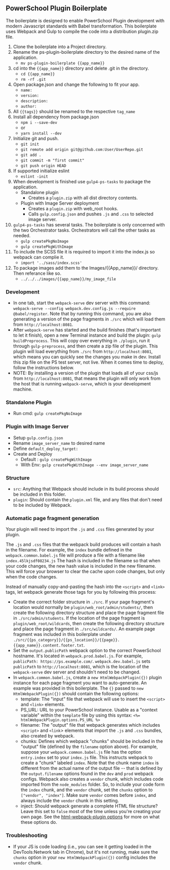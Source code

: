 
## PowerSchool Plugin Boilerplate

The boilerplate is designed to enable PowerSchool Plugin development with modern Javascript standards with Babel transformation. This boilerplate uses Webpack and Gulp to compile the code into a distribution plugin.zip file. 

1. Clone the boilerplate into a Project directory.
2. Rename the ps-plugin-boilerplate directory to the desired name of the application. 
	- `mv ps-plugin-boilerplate {{app_name}}`
3. cd into the `{{app_name}}` directory and delete .git in the directory. 
	- `cd {{app_name}}`
	- `rm -rf .git`
4. Open package.json and change the following to fit your app.
	- `name:`
	- `version:`
	- `description:`
	- `author:`
5. All `{{tags}}` should be renamed to the respective `tag_name`
6. Install all dependency from package.json
	- `npm i --save-dev`
	- or
	- `yarn install --dev`
7. Initialize git and push. 
	- `git init`
	- `git remote add origin git@github.com:User/UserRepo.git`
	- `git add .`
	- `git commit -m "first commit"`
	- `git push origin HEAD`
8. If supported initialize eslint
	- `eslint -init`
9. When development is finished use `gulp4-ps-tasks` to package the application.  
	- Standalone plugin 
		- Creates a `plugin.zip` with all dist directory contents.
	- Plugin with Image Server deployment
		- Creates a `plugin.zip` with web_root hooks.
		- Calls `gulp.config.json` and pushes `.js` and `.css` to selected image server.
10. `gulp4-ps-tasks` has several tasks. The boilerplate is only concerned with the two Orchestrator tasks. Orchestrators will call the other tasks as needed.
	- `gulp createPkgNoImage`
	- `gulp createPkgWithImage`
11. To include the SCSS file it is required to import it into the index.js so webpack can complie it.
	- `import '../sass/index.scss'`
12. To package images add them to the Images/{{App_name}}/ directory. Then referance like so.
	- `../../../images/{{app_name}}/my_image_file`

### Development
- In one tab, start the `webpack-serve` dev server with this command: `webpack-serve --config webpack.dev.config.js --require @babel/register`. Note that by running this command, you are also generating a version of the page fragments in `./src` which will load them from `http://localhost:8081`.
- After `webpack-serve` has started and the build finishes (that's important to let it finish), open a new Terminal instance and build the plugin: `gulp buildPreprocess`. This will copy over everything in `./plugin`, run it through `gulp-preprocess`, and then create a zip file of the plugin. This plugin will load everything from `./src` from `http://localhost:8081`, which means you can quickly see the changes you make in dev. Install this zip file on the PS test server, not live. When it comes time to deploy, follow the instructions below.
- NOTE: By installing a version of the plugin that loads all of your css/js from `http://localhost:8081`, that means the plugin will only work from the host that is running `webpack-serve`, which is your development machine. 

### Standalone Plugin

- Run cmd: `gulp createPkgNoImage`

### Plugin with Image Server

- Setup `gulp.config.json`
- Rename `image_server_name` to desired name
- Define `default_deploy_target:`
- Create and Deploy
	- Default : `gulp createPkgWithImage`
	- With Env: `gulp createPkgWithImage --env image_server_name`

### Structure
- `src`: Anything that Webpack should include in its build process should be included in this folder. 
- `plugin`: Should contain the `plugin.xml` file, and any files that don't need to be included by Webpack.

### Automatic page fragment generation

Your plugin will need to import the `.js` and `.css` files generated by your plugin. 

The `.js` and `.css` files that the webpack build produces will contain a hash in the filename. For example, the `index` bundle defined in the `webpack.common.babel.js` file will produce a file with a filename like `index.45lkjsdf08234.js` The hash is included in the filename so that when your code changes, the new hash value is included in the new filename. This will force your browser to clear the cache upon code changes, but only when the code changes.

Instead of manually copy-and-pasting the hash into the `<script>` and `<link>` tags, let webpack generate those tags for you by following this process:

- Create the correct folder structure in `./src`. If your page fragment's location would normally be `plugin/web_root/admin/students/`, then create the following directory structure and place the page fragment file in `./src/admin/students`. If the location of the page fragment is `plugin/web_root/wildcards`, then create the following directory structure and place the page fragment in `./src/wildcards/`. An example page fragment was included in this boilerplate under `./src/{{ps_category}}/{{ps_location}}/{{page}}.{{app_name}}.content.footer.txt`.
- Set the `output.publicPath` webpack option to the correct PowerSchool hostname. It's located in `webpack.prod.babel.js`. For example, `publicPath: https://ps.example.com/`. `webpack.dev.babel.js` sets `publicPath` to `http://localhost:8081`, which is the location of the `webpack-serve` dev server and shouldn't need to be changed. 
- In `webpack.common.babel.js`, create a `new HtmlWebpackPlugin({})` plugin instance for each page fragment you want to auto-generate. An example was provided in this boilerplate. The `{}` passed to `new HtmlWebpackPlugin({})` should contain the following options:
	- template: The "input" file that webpack will use to insert the `<script>` and `<link>` elements.
	- PS_URL: URL to your PowerSchool instance. Usable as a "context variable" within the `template` file by using this syntax: `<%= htmlWebpackPlugin.options.PS_URL %>`
	- filename: The "output" file that webpack generates which includes `<script>` and `<link`> elements that import the `.js` and `.css` bundles, also created by webpack.
	- chunks: Defines which webpack "chunks" should be included in the "output" file (defined by the `filename` option above). For example, suppose your `webpack.common.babel.js` file has the option `entry.index` set to your `index.js` file. This instructs webpack to create a "chunk" labeled `index`. Note that the chunk name `index` is different from the actual name of the output file -- that is defined by the `output.filename` options found in the `dev` and `prod` webpack configs. Webpack also creates a `vendor` chunk, which includes code imported from the `node_modules` folder. So, to include your code form the `index` chunk, and the `vendor` chunk, set the `chunks` option to `["vendor", "index"]`. Make sure `vendor` comes before `index`, and always include the `vendor` chunk in this setting.
	- inject: Should webpack generate a complete HTML file structure? Leave this set to `false` most of the time unless you're creating your own page.
 See the [html-webpack-plugin options](https://github.com/jantimon/html-webpack-plugin#options) for more on what these options do.

 ### Troubleshooting
- If your JS is code loading (i.e., you can see it getting loaded in the DevTools:Network tab in Chrome), but it's not running, make sure the `chunks` option in your `new HtmlWebpackPlugin({})` config includes the `vendor` chunk.

